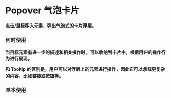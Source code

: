 # Popover 气泡卡片

**点击/鼠标移入元素，弹出气泡式的卡片浮层。**

### 何时使用

**当目标元素有进一步的描述和相关操作时，可以收纳到卡片中，根据用户的操作行为进行展现。**

**和 Tooltip 的区别是，用户可以对浮层上的元素进行操作，因此它可以承载更复杂的内容，比如链接或按钮等。**

### 基本使用

<code src="./../../demo/Popover/normal-usage.demo.tsx" />
